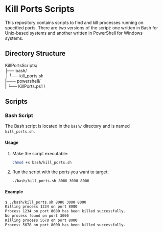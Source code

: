 # Kill Ports Scripts

This repository contains scripts to find and kill processes running on specified ports. There are two versions of the script: one written in Bash for Unix-based systems and another written in PowerShell for Windows systems.

## Directory Structure

KillPortsScripts/\
├── bash/ \
│ └── kill_ports.sh \
|─── powershell/ \
|   └── KillPorts.ps1 \


## Scripts

### Bash Script

The Bash script is located in the `bash/` directory and is named `kill_ports.sh`.

#### Usage

1. Make the script executable:
    ```bash
    chmod +x bash/kill_ports.sh
    ```

2. Run the script with the ports you want to target:
    ```bash
    ./bash/kill_ports.sh 8080 3000 8000
    ```

#### Example
```bash
$ ./bash/kill_ports.sh 8080 3000 8000
Killing process 1234 on port 8080
Process 1234 on port 8080 has been killed successfully.
No process found on port 3000
Killing process 5678 on port 8000
Process 5678 on port 8000 has been killed successfully.
